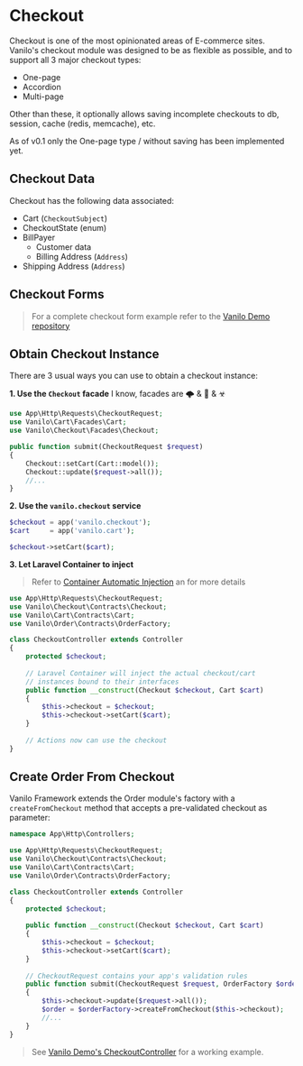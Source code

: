 # Checkout

Checkout is one of the most opinionated areas of E-commerce sites. Vanilo's
checkout module was designed to be as flexible as possible, and to support all 3
major checkout types:

- One-page
- Accordion
- Multi-page

Other than these, it optionally allows saving incomplete checkouts to db,
session, cache (redis, memcache), etc.

As of v0.1 only the One-page type / without saving has been implemented yet.

## Checkout Data

Checkout has the following data associated:

- Cart (`CheckoutSubject`)
- CheckoutState (enum)
- BillPayer
    - Customer data
    - Billing Address (`Address`)
- Shipping Address (`Address`)

## Checkout Forms

> For a complete checkout form example refer to the [Vanilo Demo repository](https://github.com/vanilophp/demo/tree/0.1/resources/views/checkout)

## Obtain Checkout Instance

There are 3 usual ways you can use to obtain a checkout instance:

**1. Use the `Checkout` facade**
I know, facades are 🌩 & 🚨 & ☣

```php
use App\Http\Requests\CheckoutRequest;
use Vanilo\Cart\Facades\Cart;
use Vanilo\Checkout\Facades\Checkout;

public function submit(CheckoutRequest $request)
{
    Checkout::setCart(Cart::model());
    Checkout::update($request->all());
    //...
}
```

**2. Use the `vanilo.checkout` service**

```php
$checkout = app('vanilo.checkout');
$cart     = app('vanilo.cart');

$checkout->setCart($cart);
```

**3. Let Laravel Container to inject**

> Refer to
> [Container Automatic Injection](https://laravel.com/docs/5.5/container#automatic-injection)
> an for more details

```php
use App\Http\Requests\CheckoutRequest;
use Vanilo\Checkout\Contracts\Checkout;
use Vanilo\Cart\Contracts\Cart;
use Vanilo\Order\Contracts\OrderFactory;

class CheckoutController extends Controller
{
    protected $checkout;
    
    // Laravel Container will inject the actual checkout/cart
    // instances bound to their interfaces
    public function __construct(Checkout $checkout, Cart $cart)
    {
        $this->checkout = $checkout;
        $this->checkout->setCart($cart);
    }
    
    // Actions now can use the checkout
}
```

## Create Order From Checkout

Vanilo Framework extends the Order module's factory with a `createFromCheckout`
method that accepts a pre-validated checkout as parameter:

```php
namespace App\Http\Controllers;

use App\Http\Requests\CheckoutRequest;
use Vanilo\Checkout\Contracts\Checkout;
use Vanilo\Cart\Contracts\Cart;
use Vanilo\Order\Contracts\OrderFactory;

class CheckoutController extends Controller
{
    protected $checkout;
    
    public function __construct(Checkout $checkout, Cart $cart)
    {
        $this->checkout = $checkout;
        $this->checkout->setCart($cart);
    }
    
    // CheckoutRequest contains your app's validation rules
    public function submit(CheckoutRequest $request, OrderFactory $orderFactory)
    {
        $this->checkout->update($request->all());
        $order = $orderFactory->createFromCheckout($this->checkout);
        //...        
    }
}
```

> See
> [Vanilo Demo's CheckoutController](https://github.com/vanilophp/demo/blob/0.1/app/Http/Controllers/CheckoutController.php)
> for a working example.
